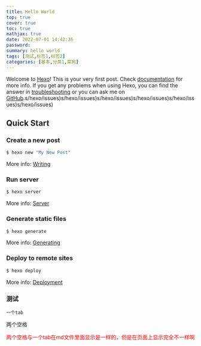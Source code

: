 ```yaml
---
title: Hello World
top: true
cover: true
toc: true
mathjax: true
date: 2022-07-01 14:42:35
password:
summary: hello world
tags: [测试,标签1,标签2]
categories: [基本,分类1,菜狗]
---
```

Welcome to [Hexo](https://hexo.io/)! This is your very first post. Check [documentation](https://hexo.io/docs/) for more info. If you get any problems when using Hexo, you can find the answer in [troubleshooting](https://hexo.io/docs/troubleshooting.html) or you can ask me on [GitHub](https://github.com/hexojs/hexo/issues).s/hexo/issues)s/hexo/issues)s/hexo/issues)s/hexo/issues)s/hexo/issues)s/hexo/issues)

## Quick Start

### Create a new post

``` bash
$ hexo new "My New Post"
```

More info: [Writing](https://hexo.io/docs/writing.html)

### Run server

``` bash
$ hexo server
```

More info: [Server](https://hexo.io/docs/server.html)

### Generate static files

``` bash
$ hexo generate
```

More info: [Generating](https://hexo.io/docs/generating.html)

### Deploy to remote sites

``` bash
$ hexo deploy
```

More info: [Deployment](https://hexo.io/docs/one-command-deployment.html)

### 测试
	一个tab
  两个空格
<p style="color:red">两个空格与一个tab在md文件里面显示是一样的，但是在页面上显示完全不一样啊</p>
	